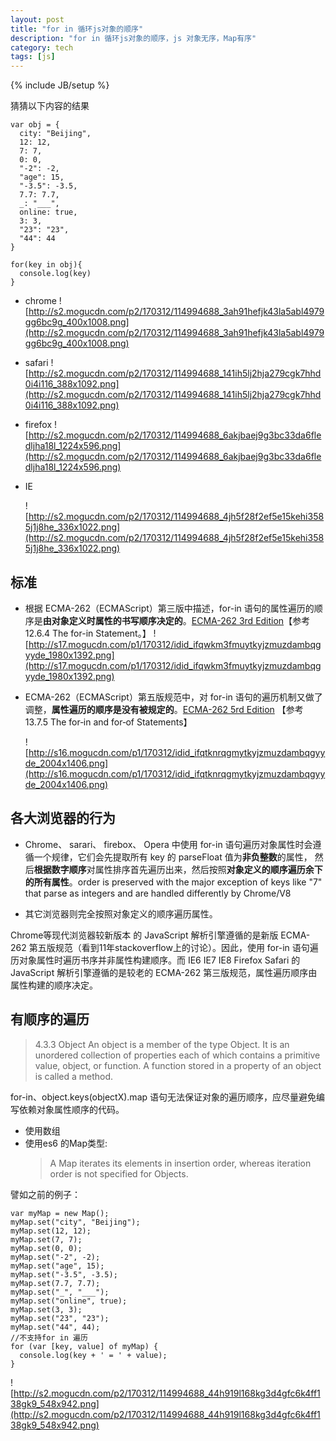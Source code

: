 ```yaml
---
layout: post
title: "for in 循环js对象的顺序"
description: "for in 循环js对象的顺序，js 对象无序，Map有序"
category: tech
tags: [js]
---
```

{% include JB/setup %}

猜猜以下内容的结果

    var obj = {
      city: "Beijing",
      12: 12,
      7: 7,
      0: 0,
      "-2": -2,
      "age": 15,
      "-3.5": -3.5,
      7.7: 7.7,
      _: "___",
      online: true,
      3: 3,
      "23": "23",
      "44": 44
    }

    for(key in obj){
      console.log(key)
    }
    
- chrome
    ![http://s2.mogucdn.com/p2/170312/114994688_3ah91hefjk43la5abl4979gg6bc9g_400x1008.png](http://s2.mogucdn.com/p2/170312/114994688_3ah91hefjk43la5abl4979gg6bc9g_400x1008.png)

- safari
    ![http://s2.mogucdn.com/p2/170312/114994688_141ih5lj2hja279cgk7hhd0i4i116_388x1092.png](http://s2.mogucdn.com/p2/170312/114994688_141ih5lj2hja279cgk7hhd0i4i116_388x1092.png)

- firefox
    ![http://s2.mogucdn.com/p2/170312/114994688_6akjbaej9g3bc33da6fledljha18l_1224x596.png](http://s2.mogucdn.com/p2/170312/114994688_6akjbaej9g3bc33da6fledljha18l_1224x596.png)

- IE

    ![http://s2.mogucdn.com/p2/170312/114994688_4jh5f28f2ef5e15kehi3585j1j8he_336x1022.png](http://s2.mogucdn.com/p2/170312/114994688_4jh5f28f2ef5e15kehi3585j1j8he_336x1022.png)

## 标准

- 根据 ECMA-262（ECMAScript）第三版中描述，for-in 语句的属性遍历的顺序是**由对象定义时属性的书写顺序决定的**。[ECMA-262 3rd Edition](http://www.ecma-international.org/publications/files/ECMA-ST-ARCH/ECMA-262,%203rd%20edition,%20December%201999.pdf)【参考12.6.4 The for-in Statement。】
   ![http://s17.mogucdn.com/p1/170312/idid_ifqwkm3fmuytkyjzmuzdambqgyyde_1980x1392.png](http://s17.mogucdn.com/p1/170312/idid_ifqwkm3fmuytkyjzmuzdambqgyyde_1980x1392.png)

- ECMA-262（ECMAScript）第五版规范中，对 for-in 语句的遍历机制又做了调整，**属性遍历的顺序是没有被规定的**。[ECMA-262 5rd Edition](http://www.ecma-international.org/publications/files/ECMA-ST/Ecma-262.pdf)
【参考13.7.5 The for‑in and for‑of Statements】

    ![http://s16.mogucdn.com/p1/170312/idid_ifqtknrqgmytkyjzmuzdambqgyyde_2004x1406.png](http://s16.mogucdn.com/p1/170312/idid_ifqtknrqgmytkyjzmuzdambqgyyde_2004x1406.png)

## 各大浏览器的行为

- Chrome、 sarari、 firebox、 Opera 中使用 for-in     语句遍历对象属性时会遵循一个规律，它们会先提取所有 key 的 parseFloat 值为**非负整数**的属性， 然后**根据数字顺序**对属性排序首先遍历出来，然后按照**对象定义的顺序遍历余下的所有属性**。order is preserved with the major exception of keys like "7" that parse as integers and are handled differently by Chrome/V8

- 其它浏览器则完全按照对象定义的顺序遍历属性。

Chrome等现代浏览器较新版本 的 JavaScript 解析引擎遵循的是新版 ECMA-262 第五版规范（看到11年stackoverflow上的讨论）。因此，使用 for-in 语句遍历对象属性时遍历书序并非属性构建顺序。而 IE6 IE7 IE8 Firefox Safari 的 JavaScript 解析引擎遵循的是较老的 ECMA-262 第三版规范，属性遍历顺序由属性构建的顺序决定。

## 有顺序的遍历

> 4.3.3 Object
    An object is a member of the type Object. It is an unordered collection of properties each of which contains a primitive value, object, or function. A function stored in a property of an object is called a method. 

for-in、object.keys(objectX).map 语句无法保证对象的遍历顺序，应尽量避免编写依赖对象属性顺序的代码。

- 使用数组
- 使用es6 的Map类型:
    > A Map iterates its elements in insertion order, whereas iteration order is not specified for Objects.


譬如之前的例子：

    var myMap = new Map();
    myMap.set("city", "Beijing");
    myMap.set(12, 12);
    myMap.set(7, 7);
    myMap.set(0, 0);
    myMap.set("-2", -2);
    myMap.set("age", 15);
    myMap.set("-3.5", -3.5);
    myMap.set(7.7, 7.7);
    myMap.set("_", "___");
    myMap.set("online", true);
    myMap.set(3, 3);
    myMap.set("23", "23");
    myMap.set("44", 44);
    //不支持for in 遍历
    for (var [key, value] of myMap) {
      console.log(key + ' = ' + value);
    }
    
![http://s2.mogucdn.com/p2/170312/114994688_44h919l168kg3d4gfc6k4ff138gk9_548x942.png](http://s2.mogucdn.com/p2/170312/114994688_44h919l168kg3d4gfc6k4ff138gk9_548x942.png)